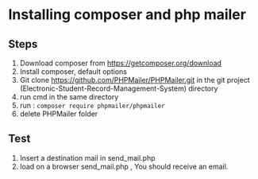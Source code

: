 # Installing composer and php mailer

## Steps
1. Download composer from https://getcomposer.org/download
2. Install composer, default options
2. Git clone https://github.com/PHPMailer/PHPMailer.git in the git project (Electronic-Student-Record-Management-System) directory
3. run cmd in the same directory
4. run : `composer require phpmailer/phpmailer`
5. delete PHPMailer folder

## Test
1. Insert a destination mail in send_mail.php
2. load on a browser send_mail.php , You should receive an email.

